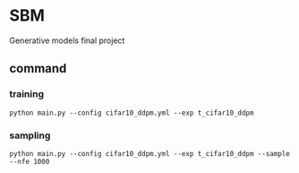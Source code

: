 # SBM
Generative models final project
## command
### training 
```
python main.py --config cifar10_ddpm.yml --exp t_cifar10_ddpm 
```
### sampling 
```
python main.py --config cifar10_ddpm.yml --exp t_cifar10_ddpm --sample --nfe 1000
```

